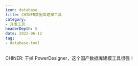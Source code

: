 ```yaml
---
icon: database
title: CHINER数据库建模工具
category: 
- 开发工具
headerDepth: 5
date: 2022-06-12
tag:
- database-tool
---
```


<!-- more -->

CHINER: 干掉 PowerDesigner，这个国产数据库建模工具很强！

